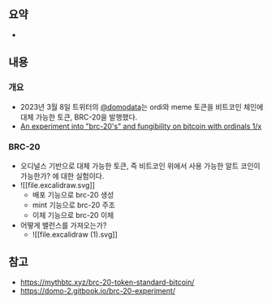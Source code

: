 ## 요약
- 

## 내용
### 개요
- 2023년 3월 8일 트위터의 [@domodata](https://twitter.com/domodata)는 ordi와 meme 토큰을 비트코인 체인에 대체 가능한 토큰, BRC-20을 발행했다.
- [An experiment into "brc-20's" and fungibility on bitcoin with ordinals 1/x](https://twitter.com/domodata/status/1633658974686855168?ref_src=twsrc%5Etfw%7Ctwcamp%5Etweetembed%7Ctwterm%5E1633658974686855168%7Ctwgr%5E5c1c9299029e5f3b91aaee827d725fb99df53f5f%7Ctwcon%5Es1_&ref_url=https%3A%2F%2Fmythbtc.xyz%2Fbrc-20-token-standard-bitcoin%2F)

### BRC-20
- 오디널스 기반으로 대체 가능한 토큰, 즉 비트코인 위에서 사용 가능한 알트 코인이 가능한가? 에 대한 실험이다.
- ![[file.excalidraw.svg]]
	- 배포 기능으로 brc-20 생성
	- mint 기능으로 brc-20 주조
	- 이체 기능으로 brc-20 이체
- 어떻게 밸런스를 가져오는가?
	- ![[file.excalidraw (1).svg]]

## 참고
- https://mythbtc.xyz/brc-20-token-standard-bitcoin/
- https://domo-2.gitbook.io/brc-20-experiment/